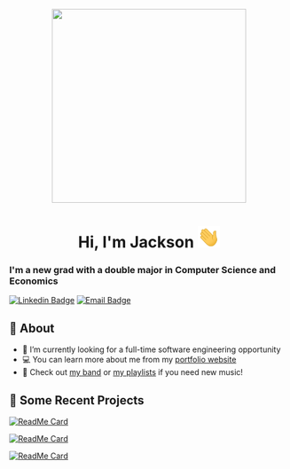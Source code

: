 <p align="Center" ><img src="https://camo.githubusercontent.com/3b7c592ede97b6138ffd4b1cc1541c2f3b11fd39/687474703a2f2f33312e6d656469612e74756d626c722e636f6d2f31376665613932306666333665663466356238373764353231366137616164392f74756d626c725f6d6f39786a65387a5a34317163626975666f315f313238302e676966" height="350px" width ="350px"></p>


<h1 align="Center">  Hi, I'm Jackson <img src="https://raw.githubusercontent.com/ABSphreak/ABSphreak/master/gifs/Hi.gif" width="40px" /> </h1>

### I'm a new grad with a double major in Computer Science and Economics

[![Linkedin Badge](https://img.shields.io/badge/-LinkedIn-blue?style=flat-square&logo=Linkedin&logoColor=white&link=https://www.linkedin.com/in/jackson-wa11ace/)](https://www.linkedin.com/in/jackson-wa11ace/)  [![Email Badge](https://img.shields.io/badge/-Email-c14438?style=flat-square&logo=Gmail&logoColor=white&link=mailto:jwallace1410@gmail.com.com)](mailto:jwallace1410@gmail.com)


## 🧐 About
- 🔎 I’m currently looking for a full-time software engineering opportunity
- 💻 You can learn more about me from my [portfolio website](https://jacksonwallace.io/)
- 🎸 Check out [my band](https://open.spotify.com/artist/3TpbDX6fUBDS5ZbLuJdrBm?si=VcA4wDc8TmKmvQYGqwYxeg) or [my playlists](https://open.spotify.com/user/jwallace1410?si=07dff0cc766149d1) if you need new music!

## 📂 Some Recent Projects

[![ReadMe Card](https://github-readme-stats.vercel.app/api/pin/?username=jackson-wallace&repo=prompt-share-app)](https://github.com/jackson-wallace/prompt-share-app)

[![ReadMe Card](https://github-readme-stats.vercel.app/api/pin/?username=jackson-wallace&repo=amazon-data-api)](https://github.com/jackson-wallace/amazon-data-api)

[![ReadMe Card](https://github-readme-stats.vercel.app/api/pin/?username=jackson-wallace&repo=sms-gpt)](https://github.com/jackson-wallace/sms-gpt)
